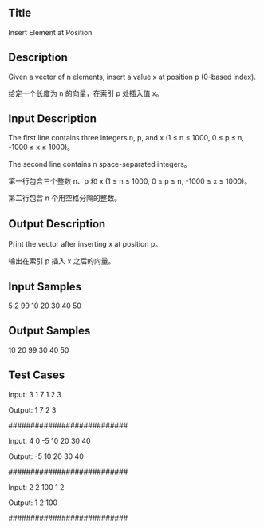 ## Title
Insert Element at Position

## Description
Given a vector of n elements, insert a value x at position p (0-based index).

给定一个长度为 n 的向量，在索引 p 处插入值 x。


## Input Description
The first line contains three integers n, p, and x (1 ≤ n ≤ 1000, 0 ≤ p ≤ n, -1000 ≤ x ≤ 1000)。

The second line contains n space-separated integers。

第一行包含三个整数 n、p 和 x (1 ≤ n ≤ 1000, 0 ≤ p ≤ n, -1000 ≤ x ≤ 1000)。

第二行包含 n 个用空格分隔的整数。


## Output Description
Print the vector after inserting x at position p。

输出在索引 p 插入 x 之后的向量。


## Input Samples
5 2 99
10 20 30 40 50


## Output Samples
10 20 99 30 40 50


## Test Cases

Input:
3 1 7
1 2 3


Output:
1 7 2 3


###########################

Input:
4 0 -5
10 20 30 40


Output:
-5 10 20 30 40


###########################

Input:
2 2 100
1 2


Output:
1 2 100


###########################

